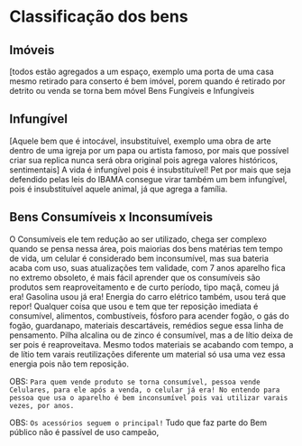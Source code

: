 # Classificação dos bens

## Imóveis 
[todos estão agregados a um espaço, exemplo uma porta de uma casa mesmo retirado para conserto é bem imóvel, porem quando é retirado por detrito ou venda se torna bem móvel
Bens Fungíveis e Infungíveis 

## Infungível
[Aquele bem que é intocável, insubstituível, exemplo uma obra de arte dentro de uma igreja por um papa ou artista famoso, por mais que possível criar sua replica nunca será obra original pois agrega valores históricos, sentimentais]
A vida é infungível pois é insubstituível! Pet por mais que seja defendido pelas leis do IBAMA consegue virar também um bem infungível, pois é insubstituível aquele animal, já que agrega a família. 

## Bens Consumíveis x Inconsumíveis 
O Consumíveis ele tem redução ao ser utilizado, chega ser complexo quando se pensa nessa área, pois maiorias dos bens matérias tem tempo de vida, um celular é considerado bem inconsumível, mas sua bateria acaba com uso, suas atualizações tem validade, com 7 anos aparelho fica no extremo obsoleto, é mais fácil aprender que os consumíveis são produtos sem reaproveitamento e de curto período, tipo maçã, comeu já era! Gasolina usou já era! Energia do carro elétrico também, usou terá que repor! Qualquer coisa que usou e tem que ter reposição imediata é consumível, alimentos, combustíveis, fósforo para acender fogão, o gás do fogão, guardanapo, materiais descartáveis, remédios segue essa linha de pensamento. 
Pilha alcalina ou de zinco é consumível, mas a de lítio deixa de ser pois é reaproveitava. Mesmo todos materiais se acabando com tempo, a de lítio tem varais reutilizações diferente um material só usa uma vez essa energia pois não tem reposição.

OBS: ```Para quem vende produto se torna consumível, pessoa vende Celulares, para ele após a venda, o celular já era! No entendo para pessoa que usa o aparelho é bem inconsumível pois vai utilizar varais vezes, por anos. ```

OBS: ```Os acessórios seguem o principal!``` 
Tudo que faz parte do Bem público não é passível de uso campeão, 
